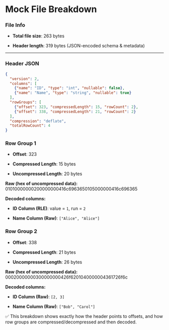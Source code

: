 # Mock File Breakdown

### File Info

-   **Total file size**: 263 bytes
    
-   **Header length**: 319 bytes (JSON-encoded schema & metadata)
    

----------

### Header JSON

```json
{
  "version": 2,
  "columns": [
    {"name": "ID", "type": "int", "nullable": false},
    {"name": "Name", "type": "string", "nullable": true}
  ],
  "rowGroups": [
    {"offset": 323, "compressedLength": 15, "rowCount": 2},
    {"offset": 338, "compressedLength": 21, "rowCount": 2}
  ],
  "compression": "deflate",
  "totalRowCount": 4
}

```

### Row Group 1

-   **Offset**: 323
    
-   **Compressed Length**: 15 bytes
    
-   **Uncompressed Length**: 20 bytes
    

**Raw (hex of uncompressed data):**
01010000000200000000416c6963650105000000416c696365

**Decoded columns:**

-   **ID Column (RLE)**: value = `1`, run = `2`
    
-   **Name Column (Raw)**: `["Alice", "Alice"]`

### Row Group 2

-   **Offset**: 338
    
-   **Compressed Length**: 21 bytes
    
-   **Uncompressed Length**: 26 bytes
    

**Raw (hex of uncompressed data):**
00020000000300000000426f6201040000004361726f6c

**Decoded columns:**

-   **ID Column (Raw)**: `[2, 3]`
    
-   **Name Column (Raw)**: `["Bob", "Carol"]`

✅ This breakdown shows exactly how the header points to offsets, and how row groups are compressed/decompressed and then decoded.